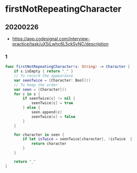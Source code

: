 # firstNotRepeatingCharacter

## 20200226

- <https://app.codesignal.com/interview-practice/task/uX5iLwhc6L5ckSyNC/description>

### 1

``` swift
func firstNotRepeatingCharacter(s: String) -> Character {
    if s.isEmpty { return "_" }
    // To record the appearance
    var seenTwice = [Character: Bool]()
    // To keep the order
    var seen = [Character]()
    for c in s {
        if seenTwice[c] != nil {
            seenTwice[c] = true
        } else {
            seen.append(c)
            seenTwice[c] = false
        }
    }

    for character in seen {
        if let isTwice = seenTwice[character], !isTwice  {
            return character
        }
    }

    return "_"
}
```
